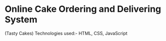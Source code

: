 # Online Cake Ordering and Delivering System                                                             
(Tasty Cakes)
Technologies used:- HTML, CSS, JavaScript
